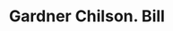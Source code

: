 ---
doi: 10.7916/D82245RS
date_other: '1870'
date_other_textual: 1870-1879
form: printed ephemera
genre:
- Invoices
name:
- Gardner Chilson
object_in_context_url: https://biggert.cul.columbia.edu/items/view/ave_biggert_00384
subject_hierarchical_geographic:
- Boston, Massachusetts, United States
subject_name:
- Gardner Chilson
title: Gardner Chilson. Bill
sort_title: Gardner Chilson. Bill
call_number: ave_biggert_00384
coordinates:
- 42.35805555555556,-71.06361111111111
pid: ave_biggert_00384
identifiers: ave_biggert_00384
permalink: /biggert/ave_biggert_00384/
layout: iiif-image-page
---